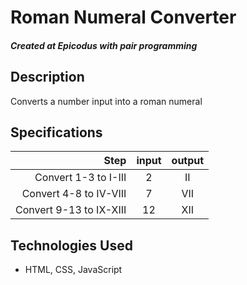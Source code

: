 # Roman Numeral Converter

##### Created at Epicodus with pair programming

## Description

Converts a number input into a roman numeral

## Specifications
|Step | input | output|
|-----:|:-----:|:----:|
|Convert 1-3 to I-III| 2| II|
|Convert 4-8 to IV-VIII | 7| VII|
|Convert 9-13 to IX-XIII | 12 | XII|

## Technologies Used

* HTML, CSS, JavaScript
